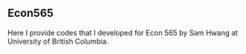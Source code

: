 ## Econ565
Here I provide codes that I developed for Econ 565 by Sam Hwang at University of British Columbia.
